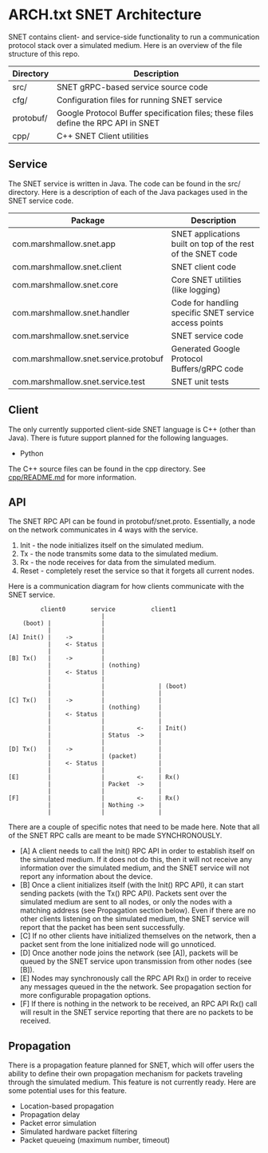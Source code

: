 ARCH.txt
SNET Architecture
==================

SNET contains client- and service-side functionality to run a communication
protocol stack over a simulated medium. Here is an overview of the file
structure of this repo.

| Directory | Description |
| --------- | ----------- |
| src/      | SNET gRPC-based service source code |
| cfg/      | Configuration files for running SNET service |
| protobuf/ | Google Protocol Buffer specification files; these files define the RPC API in SNET |
| cpp/      | C++ SNET Client utilities |


Service
-------
The SNET service is written in Java. The code can be found in the src/
directory. Here is a description of each of the Java packages used in the SNET
service code.
 
| Package | Description |
| ------- | ----------- |
| com.marshmallow.snet.app              | SNET applications built on top of the rest of the SNET code |
| com.marshmallow.snet.client           | SNET client code |
| com.marshmallow.snet.core             | Core SNET utilities (like logging) |
| com.marshmallow.snet.handler          | Code for handling specific SNET service access points |
| com.marshmallow.snet.service          | SNET service code |
| com.marshmallow.snet.service.protobuf | Generated Google Protocol Buffers/gRPC code | 
| com.marshmallow.snet.service.test     | SNET unit tests |

Client
------
The only currently supported client-side SNET language is C++ (other than Java).
There is future support planned for the following languages.
- Python

The C++ source files can be found in the cpp directory. See
[cpp/README.md](cpp/README.md) for more information.

API
---
The SNET RPC API can be found in protobuf/snet.proto. Essentially, a node on the
network communicates in 4 ways with the service.
1. Init  - the node initializes itself on the simulated medium.
2. Tx    - the node transmits some data to the simulated medium.
3. Rx    - the node receives for data from the simulated medium.
4. Reset - completely reset the service so that it forgets all current nodes.

Here is a communication diagram for how clients communicate with the SNET
service.
```
         client0       service          client1
                          |
    (boot) |              |
           |              |
[A] Init() |    ->        |
           |    <- Status |
           |              |
[B] Tx()   |    ->        |
           |              | (nothing)
           |    <- Status |
           |              |
           |              |               | (boot)
           |              |               |
[C] Tx()   |    ->        |               |
           |              | (nothing)     |
           |    <- Status |               |
           |              |               |
           |              |         <-    | Init()
           |              | Status  ->    |
           |              |               |
[D] Tx()   |    ->        |               |
           |              | (packet)      |
           |    <- Status |               |
           |              |               |
[E]        |              |         <-    | Rx()
           |              | Packet  ->    |
           |              |               |
[F]        |              |         <-    | Rx()
           |              | Nothing ->    |
           |              |               |
```
There are a couple of specific notes that need to be made here. Note that all of
the SNET RPC calls are meant to be made SYNCHRONOUSLY.
- [A] A client needs to call the Init() RPC API in order to establish itself on
      the simulated medium. If it does not do this, then it will not receive any
      information over the simulated medium, and the SNET service will not report
      any information about the device.
- [B] Once a client initializes itself (with the Init() RPC API), it can start
      sending packets (with the Tx() RPC API). Packets sent over the simulated
      medium are sent to all nodes, or only the nodes with a matching address
      (see Propagation section below). Even if there are no other clients
      listening on the simulated medium, the SNET service will report that the
      packet has been sent successfully.
- [C] If no other clients have initialized themselves on the network, then a
      packet sent from the lone initialized node will go unnoticed.
- [D] Once another node joins the network (see [A]), packets will be queued by
      the SNET service upon transmission from other nodes (see [B]).
- [E] Nodes may synchronously call the RPC API Rx() in order to receive any
      messages queued in the the network. See propagation section for more
      configurable propagation options.
- [F] If there is nothing in the network to be received, an RPC API Rx() call
      will result in the SNET service reporting that there are no packets to be
      received.

Propagation
-----------
There is a propagation feature planned for SNET, which will offer users the
ability to define their own propagation mechanism for packets traveling through
the simulated medium. This feature is not currently ready. Here are some
potential uses for this feature.
- Location-based propagation
- Propagation delay
- Packet error simulation
- Simulated hardware packet filtering
- Packet queueing (maximum number, timeout)